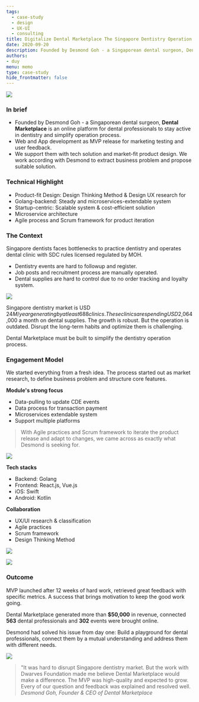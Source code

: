 ```yaml
---
tags: 
  - case-study
  - design
  - UX-UI
  - consulting
title: Digitalize Dental Marketplace The Singapore Dentistry Operation Process
date: 2020-09-20
description: Founded by Desmond Goh - a Singaporean dental surgeon, Dental Marketplace is an online platform for dental professionals to stay active in dentistry and simplify operation process. We support them with tech solution and market-fit product design. We work according with Desmond to extract business problem and propose suitable solution.
authors: 
- duy
menu: memo
type: case-study
hide_frontmatter: false
---
```


![](assets/digitalize-dental-marketplace-the-singapore-dentistry-operation-process_digitalize-dental-marketplace---the-singapore-dentistry-operation-process_750273299ccf35fa1955d76bec350c9e_md5.webp)

### In brief
* Founded by Desmond Goh - a Singaporean dental surgeon, **Dental Marketplace** is an online platform for dental professionals to stay active in dentistry and simplify operation process.
* Web and App development as MVP release for marketing testing and user feedback.
* We support them with tech solution and market-fit product design. We work according with Desmond to extract business problem and propose suitable solution.

### Technical Highlight
* Product-fit Design: Design Thinking Method & Design UX research for 
* Golang-backend: Steady and microservices-extendable system
* Startup-centric: Scalable system & cost-efficient solution
* Microservice architecture 
* Agile process and Scrum framework for product iteration

### The Context
Singapore dentists faces bottlenecks to practice dentistry and operates dental clinic with SDC rules licensed regulated by MOH. 

* Dentistry events are hard to followup and register.
* Job posts and recruitment process are manually operated.
* Dental supplies are hard to control due to no order tracking and loyalty system. 

![](assets/digitalize-dental-marketplace-the-singapore-dentistry-operation-process_digitalize-dental-marketplace---the-singapore-dentistry-operation-process_0a64a21eed5328c78fabbc3310ad4dd0_md5.webp)

Singapore dentistry market is USD $24M/ year generating by at least 688 clinics. These clinics are spending USD$2,064,000 a month on dental supplies. The growth is robust. But the operation is outdated. Disrupt the long-term habits and optimize them is challenging.

Dental Marketplace must be built to simplify the dentistry operation process.

### Engagement Model
We started everything from a fresh idea. The process started out as market research, to define business problem and structure core features. 

**Module's strong focus**

* Data-pulling to update CDE events
* Data process for transaction payment
* Microservices extendable system
* Support multiple platforms

>
> With Agile practices and Scrum framework to iterate the product release and adapt to changes, we came across as exactly what Desmond is seeking for. 

![](assets/digitalize-dental-marketplace-the-singapore-dentistry-operation-process_digitalize-dental-marketplace---the-singapore-dentistry-operation-process_ab7ac6266fe7ab7df8050695751d996c_md5.webp)

**Tech stacks**

* Backend: Golang
* Frontend: React.js, Vue.js
* iOS: Swift 
* Android: Kotlin

**Collaboration**

* UX/UI research & classification
* Agile practices
* Scrum framework
* Design Thinking Method

![](assets/digitalize-dental-marketplace-the-singapore-dentistry-operation-process_digitalize-dental-marketplace---the-singapore-dentistry-operation-process_32cdb72ad303446c1735a18d08137f1b_md5.webp)

![](assets/digitalize-dental-marketplace-the-singapore-dentistry-operation-process_digitalize-dental-marketplace---the-singapore-dentistry-operation-process_5241af2f0c67f40f4385917da088a7d7_md5.webp)

### Outcome
MVP launched after 12 weeks of hard work, retrieved great feedback with specific metrics. A success that brings motivation to keep the good work going.

Dental Marketplace generated more than **$50,000** in revenue, connected **563** dental professionals and **302** events were brought online.

Desmond had solved his issue from day one: Build a playground for dental professionals, connect them by a mutual understanding and address them with different needs.

![](assets/digitalize-dental-marketplace-the-singapore-dentistry-operation-process_digitalize-dental-marketplace---the-singapore-dentistry-operation-process_99617c82d4309f4529b87fa9be52e0cb_md5.webp)

>
> "It was hard to disrupt Singapore dentistry market. But the work  with Dwarves Foundation made me believe Dental Marketplace would make a difference. The MVP was high-quality and expected to grow. Every of our question and feedback was explained and resolved well. 
*Desmond Goh, Founder & CEO of Dental Marketplace*